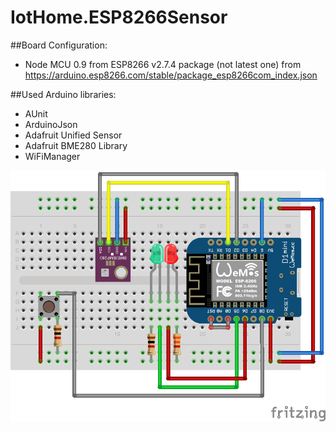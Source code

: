 # IotHome.ESP8266Sensor

##Board Configuration:
 - Node MCU 0.9 from ESP8266 v2.7.4 package (not latest one) from https://arduino.esp8266.com/stable/package_esp8266com_index.json

##Used Arduino libraries:
 - AUnit
 - ArduinoJson
 - Adafruit Unified Sensor
 - Adafruit BME280 Library
 - WiFiManager
 
![Board](docs/board.png)
